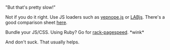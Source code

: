 "But that's pretty slow!"

Not if you do it right. Use JS loaders such as [yepnope.js](http://yepnopejs.com/)
or [LABjs](http://labjs.com/). There's a good comparison sheet [here](https://spreadsheets.google.com/ccc?key=0Aqln2akPWiMIdERkY3J2OXdOUVJDTkNSQ2ZsV3hoWVE#gid=0).

Bundle your JS/CSS. Using Ruby? Go for [rack-pagespeed](http://rack-pagespeed.heroku.com/). \*wink\*

And don't suck. That usually helps.